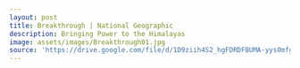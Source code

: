 ```yaml
---
layout: post
title: Breakthrough | National Geographic
description: Bringing Power to the Himalayas
image: assets/images/Breakthrough01.jpg
source: 'https://drive.google.com/file/d/1D9ziih4S2_hgFDRDFBUMA-yys0mfgDqb/preview'
---
```

